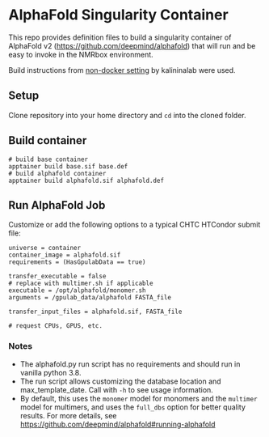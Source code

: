 # AlphaFold Singularity Container

This repo provides definition files to build a singularity container of AlphaFold v2 
(https://github.com/deepmind/alphafold) that will run and be easy to invoke in the NMRbox
environment.

Build instructions from [non-docker setting](https://github.com/kalininalab/alphafold_non_docker) by kalininalab were used.

## Setup

Clone repository into your home directory and `cd` into the cloned folder. 

## Build container
```
# build base container
apptainer build base.sif base.def
# build alphafold container
apptainer build alphafold.sif alphafold.def
```

## Run AlphaFold Job

Customize or add the following options to a typical CHTC HTCondor submit file: 

```
universe = container
container_image = alphafold.sif
requirements = (HasGpulabData == true)

transfer_executable = false
# replace with multimer.sh if applicable
executable = /opt/alphafold/monomer.sh
arguments = /gpulab_data/alphafold FASTA_file 

transfer_input_files = alphafold.sif, FASTA_file

# request CPUs, GPUS, etc.
```


### Notes

* The alphafold.py run script has no requirements and should run in vanilla python 3.8.
* The run script allows customizing the database location and max_template_date. Call with `-h` to see usage information.
* By default, this uses the `monomer` model for monomers and the `multimer` model for multimers,
  and uses the `full_dbs` option for better quality results. For more details, see https://github.com/deepmind/alphafold#running-alphafold
